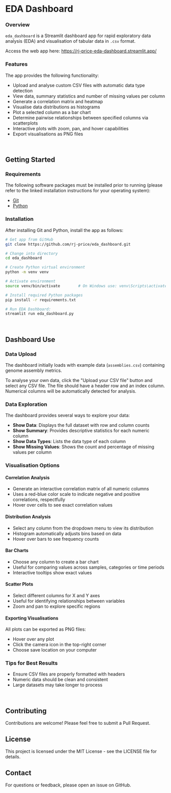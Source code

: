 # EDA Dashboard

### Overview
`eda_dashboard` is a Streamlit dashboard app for rapid exploratory data analysis (EDA) and visualisation of tabular data in `.csv` format.

Access the web app here: https://rj-price-eda-dashboard.streamlit.app/

### Features
The app provides the following functionality:
- Upload and analyse custom CSV files with automatic data type detection
- View data, summary statistics and number of missing values per column
- Generate a correlation matrix and heatmap
- Visualise data distributions as histograms
- Plot a selected column as a bar chart
- Determine pairwise relationships between specified columns via scatterplots
- Interactive plots with zoom, pan, and hover capabilities
- Export visualisations as PNG files

<br>

## Getting Started

### Requirements
The following software packages must be installed prior to running (please refer to the linked installation instructions for your operating system):
- [Git](https://github.com/git-guides/install-git)
- [Python](https://www.python.org/downloads/)

### Installation
After installing Git and Python, install the app as follows:
```bash
# Get app from GitHub
git clone https://github.com/rj-price/eda_dashboard.git 

# Change into directory
cd eda_dashboard

# Create Python virtual environment 
python -m venv venv

# Activate environment
source venv/bin/activate        # On Windows use: venv\Scripts\activate

# Install required Python packages
pip install -r requirements.txt

# Run EDA Dashboard:
streamlit run eda_dashboard.py
```

<br>

## Dashboard Use
### Data Upload
The dashboard initially loads with example data (`assemblies.csv`) containing genome assembly metrics.

To analyse your own data, click the "Upload your CSV file" button and select any CSV file. The file should have a header row and an index column. Numerical columns will be automatically detected for analysis.

### Data Exploration
The dashboard provides several ways to explore your data:
- **Show Data**: Displays the full dataset with row and column counts
- **Show Summary**: Provides descriptive statistics for each numeric column
- **Show Data Types**: Lists the data type of each column
- **Show Missing Values**: Shows the count and percentage of missing values per column

### Visualisation Options
#### Correlation Analysis
- Generate an interactive correlation matrix of all numeric columns
- Uses a red-blue color scale to indicate negative and positive correlations, respectfully
- Hover over cells to see exact correlation values

#### Distribution Analysis
- Select any column from the dropdown menu to view its distribution
- Histogram automatically adjusts bins based on data
- Hover over bars to see frequency counts

#### Bar Charts
- Choose any column to create a bar chart
- Useful for comparing values across samples, categories or time periods
- Interactive tooltips show exact values

#### Scatter Plots
- Select different columns for X and Y axes
- Useful for identifying relationships between variables
- Zoom and pan to explore specific regions

#### Exporting Visualisations
All plots can be exported as PNG files:
- Hover over any plot
- Click the camera icon in the top-right corner
- Choose save location on your computer

### Tips for Best Results
- Ensure CSV files are properly formatted with headers
- Numeric data should be clean and consistent
- Large datasets may take longer to process

<br>

## Contributing
Contributions are welcome! Please feel free to submit a Pull Request.

## License
This project is licensed under the MIT License - see the LICENSE file for details.

## Contact
For questions or feedback, please open an issue on GitHub.

<br>
